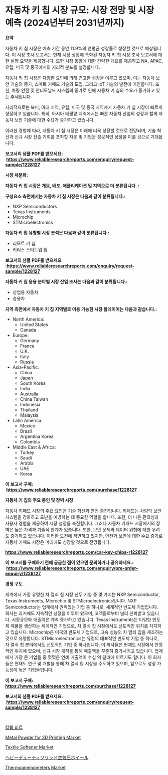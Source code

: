 <p><h1>자동차 키 칩 시장 규모: 시장 전망 및 시장 예측 (2024년부터 2031년까지)</h1></p><p><strong>요약</strong></p>
<p><p>자동차 키 칩 시장은 예측 기간 동안 11.9%의 연평균 성장률로 성장할 것으로 예상됩니다. 이 시장 조사 보고서는 현재 시장 상황에 특화된 자동차 키 칩 시장 조사 보고서에 대한 실행 요약을 제공합니다. 또한 시장 동향에 대한 간략한 개요를 제공하고 NA, APAC, 유럽, 미국 및 중국에서의 지리적 분포를 설명합니다.</p><p>자동차 키 칩 시장은 다양한 요인에 의해 견고한 성장을 이루고 있으며, 이는 자동차 보안 기술의 증가, 스마트 키패드 기술의 도입, 그리고 IoT 기술의 발전에 기인합니다. 또한, 차량 안전 및 안티도날드 시스템의 증가로 인해 자동차 키 칩의 수요가 증가하고 있는 추세입니다.</p><p>지리적으로는 북미, 아태 지역, 유럽, 미국 및 중국 지역에서 자동차 키 칩 시장이 빠르게 성장하고 있습니다. 특히, 아시아 태평양 지역에서는 빠른 자동차 산업의 성장과 함께 자동차 보안 기술에 대한 수요가 증가하고 있습니다.</p><p>이러한 경향에 따라, 자동차 키 칩 시장은 미래에 더욱 성장할 것으로 전망되며, 기술 혁신과 신규 시장 진출 기회를 포착할 자본 및 기업은 성공적인 성장을 이룰 것으로 기대됩니다.</p></p>
<p><strong>보고서의 샘플 PDF를 받으세요: &nbsp;<a href="https://www.reliableresearchreports.com/enquiry/request-sample/1228127">https://www.reliableresearchreports.com/enquiry/request-sample/1228127</a></strong></p>
<p><strong>시장 세분화:</strong></p>
<p><strong> 자동차 키 칩 시장은 개요, 배포, 애플리케이션 및 지역으로 더 분류됩니다. :</strong></p>
<p><strong>구성요소 측면에서는 자동차 키 칩 시장은 다음과 같이 분류됩니다.:</strong></p>
<p><ul><li>NXP Semiconductors</li><li>Texas Instruments</li><li>Microchip</li><li>STMicroelectronics</li></ul></p>
<p><strong> 자동차 키 칩 유형별 시장 분석은 다음과 같이 분류됩니다.:</strong></p>
<p><ul><li>리모트 키 칩</li><li>키리스 스타트업 칩</li></ul></p>
<p><strong>보고서의 샘플 PDF를 받으세요 :<a href="https://www.reliableresearchreports.com/enquiry/request-sample/1228127">https://www.reliableresearchreports.com/enquiry/request-sample/1228127</a></strong></p>
<p><strong> 자동차 키 칩 응용 분야별 시장 산업 조사는 다음과 같이 분류됩니다.:</strong></p>
<p><ul><li>상업용 자동차</li><li>승용차</li></ul></p>
<p><strong>지역 측면에서 자동차 키 칩 지역별로 이용 가능한 시장 플레이어는 다음과 같습니다.:</strong></p>
<p><ul>
    <li>
        North America:
        <ul>
            <li>United States</li>
            <li>Canada</li>
        </ul>
    </li>
    <li>
        Europe:
        <ul>
            <li>Germany</li>
            <li>France</li>
            <li>U.K.</li>
            <li>Italy</li>
            <li>Russia</li>
        </ul>
    </li>
    <li>
        Asia-Pacific:
        <ul>
            <li>China</li>
            <li>Japan</li>
            <li>South Korea</li>
            <li>India</li>
            <li>Australia</li>
            <li>China Taiwan</li>
            <li>Indonesia</li>
            <li>Thailand</li>
            <li>Malaysia</li>
        </ul>
    </li>
    <li>
        Latin America:
        <ul>
            <li>Mexico</li>
            <li>Brazil</li>
            <li>Argentina Korea</li>
            <li>Colombia</li>
        </ul>
    </li>
    <li>
        Middle East & Africa:
        <ul>
            <li>Turkey</li>
            <li>Saudi</li>
            <li>Arabia</li>
            <li>UAE</li>
            <li>Korea</li>
        </ul>
    </li>
    </ul></p>
<p><strong>이 보고서 구매: &nbsp;<a href="https://www.reliableresearchreports.com/purchase/1228127">https://www.reliableresearchreports.com/purchase/1228127</a></strong></p>
<p><strong>자동차 키 칩의 주요 동인 및 장벽 시장</strong></p>
<p><p>자동차 키패드 시장의 주요 요인은 기술 혁신과 안전 증진입니다. 키패드는 차량의 보안 시스템을 강화하고 도난을 예방하는 데 중요한 역할을 합니다. 또한, 더 나은 편의성과 사용자 경험을 제공하여 시장 성장을 촉진합니다. 그러나 자동차 키패드 시장에서의 장벽은 높은 가격과 기술적 한계가 있습니다. 또한, 보안 문제와 데이터 위협에 대한 우려도 증가하고 있습니다. 이러한 도전에 직면하고 있지만, 안전과 보안에 대한 수요 증가로 자동차 키패드 시장은 미래에도 성장할 것으로 전망됩니다.</p></p>
<p><strong><a href="https://www.reliableresearchreports.com/car-key-chips-r1228127">https://www.reliableresearchreports.com/car-key-chips-r1228127</a></strong></p>
<p><strong>이 보고서를 구매하기 전에 궁금한 점이 있으면 문의하거나 공유하세요.: &nbsp;<a href="https://www.reliableresearchreports.com/enquiry/pre-order-enquiry/1228127">https://www.reliableresearchreports.com/enquiry/pre-order-enquiry/1228127</a></strong></p>
<p><strong>경쟁 구도</strong></p>
<p><p>세계에서 가장 유명한 차 열쇠 칩 시장 선두 기업 중 몇 가지는 NXP Semiconductor, Texas Instruments, Microchip 및 STMicroelectronics입니다. NXP Semiconductor는 업계에서 권위있는 기업 중 하나로, 세계적인 반도체 기업입니다. 회사는 과거에도 지속적인 성장을 이루어 왔으며, 고객들로부터 널리 신뢰받고 있습니다. 시장규모와 매출액은 계속 증가하고 있습니다. Texas Instruments는 다양한 반도체 제품을 생산하는 세계적인 기업으로, 차 열쇠 칩 시장에서도 선도적인 위치를 차지하고 있습니다. Microchip은 미국의 반도체 기업으로, 고속 성능의 차 열쇠 칩을 제조하는 것으로 유명합니다. STMicroelectronics는 유럽의 대표적인 반도체 기업 중 하나로, 차 열쇠 칩 분야에서도 선도적인 기업 중 하나입니다. 이 회사들은 현재도 시장에서 안정적인 위치에 있으며, 신규 시장 개척을 통해 매출액을 꾸준히 증가시키고 있습니다. 업계에서 가장 큰 기업들 중 몇몇은 연례 매출액이 수십 억 달러에 이르기도 합니다. 이 회사들은 현재도 연구 및 개발을 통해 차 열쇠 칩 시장을 주도하고 있으며, 앞으로도 성장 가능성이 높은 기업들입니다.</p></p>
<p><strong>이 보고서 구매: &nbsp; <a href="https://www.reliableresearchreports.com/purchase/1228127">https://www.reliableresearchreports.com/purchase/1228127</a></strong></p>
<p><strong>보고서의 샘플 PDF를 받으세요: &nbsp;<a href="https://www.reliableresearchreports.com/enquiry/request-sample/1228127">https://www.reliableresearchreports.com/enquiry/request-sample/1228127</a></strong><strong></strong></p>
<p>&nbsp;</p>
<p><p><a href="https://medium.com/@arthuralety6767836754/%EC%B9%BC%EB%A5%A8-%EB%B9%84%EB%A3%8C-%EC%8B%9C%EC%9E%A5-%EA%B2%BD%EC%9F%81-%EB%B6%84%EC%84%9D-%EC%8B%9C%EC%9E%A5-%EB%8F%99%ED%96%A5-%EB%B0%8F-2031%EB%85%84%EA%B9%8C%EC%A7%80%EC%9D%98-%EC%98%88%EC%B8%A1-09a0833d4134">칼륨 비료</a></p><p><a href="https://www.linkedin.com/pulse/metal-powder-3d-printing-market-size-growth-segmentation-rdpwc?trackingId=4utVIBlGgB86akKPaTGxyg%3D%3D">Metal Powder for 3D Printing Market</a></p><p><a href="https://www.linkedin.com/pulse/textile-softener-market-analysis-size-global-industry-overview-ba9cc?trackingId=DBvS44Cc9tbDaCdgSO6AOA%3D%3D">Textile Softener Market</a></p><p><a href="https://medium.com/@kingmsvie/%E3%83%98%E3%83%93%E3%83%BC%E3%83%87%E3%83%A5%E3%83%BC%E3%83%86%E3%82%A3%E3%83%BC%E3%82%BD%E3%83%AA%E3%83%83%E3%83%89%E7%A9%BA%E6%B0%97%E3%82%BF%E3%82%A4%E3%83%A4%E3%81%AE%E5%B8%82%E5%A0%B4-%E7%AB%B6%E4%BA%89%E5%88%86%E6%9E%90-%E5%B8%82%E5%A0%B4%E5%8B%95%E5%90%91-%E3%81%8A%E3%82%88%E3%81%B32031%E5%B9%B4%E3%81%BE%E3%81%A7%E3%81%AE%E4%BA%88%E6%B8%AC-277b50c76d35">ヘビーデューティソリッド空気圧ホイール</a></p><p><a href="https://medium.com/@rogerkng88/thermoanemometers-market-furnishes-information-on-market-share-market-trends-and-market-growth-b1c14fce400d">Thermoanemometers Market</a></p></p>